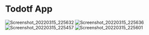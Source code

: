 # Todotf App

![Screenshot_20220315_225632](https://user-images.githubusercontent.com/78268762/158471439-6f76619f-8347-4e7a-b4c3-7b1b39ec1f02.png)
![Screenshot_20220315_225636](https://user-images.githubusercontent.com/78268762/158471442-ac969e3b-1c67-4a51-961b-326d2027dc81.png)
![Screenshot_20220315_225457](https://user-images.githubusercontent.com/78268762/158471445-e011aeaf-b5e6-4e67-bdad-eb8913c4b3d3.png)
![Screenshot_20220315_225601](https://user-images.githubusercontent.com/78268762/158471450-4c724eb0-e138-4309-b293-10536f7aa879.png)

